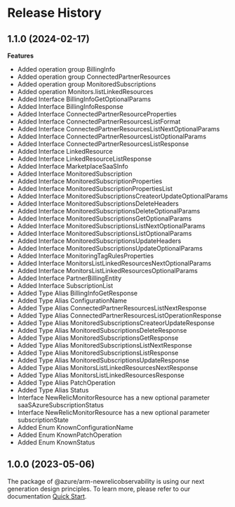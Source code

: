 # Release History
    
## 1.1.0 (2024-02-17)
    
**Features**

  - Added operation group BillingInfo
  - Added operation group ConnectedPartnerResources
  - Added operation group MonitoredSubscriptions
  - Added operation Monitors.listLinkedResources
  - Added Interface BillingInfoGetOptionalParams
  - Added Interface BillingInfoResponse
  - Added Interface ConnectedPartnerResourceProperties
  - Added Interface ConnectedPartnerResourcesListFormat
  - Added Interface ConnectedPartnerResourcesListNextOptionalParams
  - Added Interface ConnectedPartnerResourcesListOptionalParams
  - Added Interface ConnectedPartnerResourcesListResponse
  - Added Interface LinkedResource
  - Added Interface LinkedResourceListResponse
  - Added Interface MarketplaceSaaSInfo
  - Added Interface MonitoredSubscription
  - Added Interface MonitoredSubscriptionProperties
  - Added Interface MonitoredSubscriptionPropertiesList
  - Added Interface MonitoredSubscriptionsCreateorUpdateOptionalParams
  - Added Interface MonitoredSubscriptionsDeleteHeaders
  - Added Interface MonitoredSubscriptionsDeleteOptionalParams
  - Added Interface MonitoredSubscriptionsGetOptionalParams
  - Added Interface MonitoredSubscriptionsListNextOptionalParams
  - Added Interface MonitoredSubscriptionsListOptionalParams
  - Added Interface MonitoredSubscriptionsUpdateHeaders
  - Added Interface MonitoredSubscriptionsUpdateOptionalParams
  - Added Interface MonitoringTagRulesProperties
  - Added Interface MonitorsListLinkedResourcesNextOptionalParams
  - Added Interface MonitorsListLinkedResourcesOptionalParams
  - Added Interface PartnerBillingEntity
  - Added Interface SubscriptionList
  - Added Type Alias BillingInfoGetResponse
  - Added Type Alias ConfigurationName
  - Added Type Alias ConnectedPartnerResourcesListNextResponse
  - Added Type Alias ConnectedPartnerResourcesListOperationResponse
  - Added Type Alias MonitoredSubscriptionsCreateorUpdateResponse
  - Added Type Alias MonitoredSubscriptionsDeleteResponse
  - Added Type Alias MonitoredSubscriptionsGetResponse
  - Added Type Alias MonitoredSubscriptionsListNextResponse
  - Added Type Alias MonitoredSubscriptionsListResponse
  - Added Type Alias MonitoredSubscriptionsUpdateResponse
  - Added Type Alias MonitorsListLinkedResourcesNextResponse
  - Added Type Alias MonitorsListLinkedResourcesResponse
  - Added Type Alias PatchOperation
  - Added Type Alias Status
  - Interface NewRelicMonitorResource has a new optional parameter saaSAzureSubscriptionStatus
  - Interface NewRelicMonitorResource has a new optional parameter subscriptionState
  - Added Enum KnownConfigurationName
  - Added Enum KnownPatchOperation
  - Added Enum KnownStatus
    
    
## 1.0.0 (2023-05-06)

The package of @azure/arm-newrelicobservability is using our next generation design principles. To learn more, please refer to our documentation [Quick Start](https://aka.ms/js-track2-quickstart).
